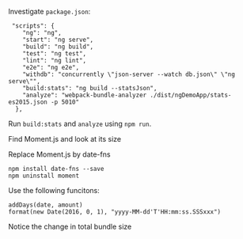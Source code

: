 Investigate `package.json`:

```
 "scripts": {
    "ng": "ng",
    "start": "ng serve",
    "build": "ng build",
    "test": "ng test",
    "lint": "ng lint",
    "e2e": "ng e2e",
    "withdb": "concurrently \"json-server --watch db.json\" \"ng serve\"",
    "build:stats": "ng build --statsJson",
    "analyze": "webpack-bundle-analyzer ./dist/ngDemoApp/stats-es2015.json -p 5010"
  },
```

Run `build:stats` and `analyze` using `npm run`.

Find Moment.js and look at its size

Replace Moment.js by date-fns

```
npm install date-fns --save
npm uninstall moment
```

Use the following funcitons:

```
addDays(date, amount)
format(new Date(2016, 0, 1), "yyyy-MM-dd'T'HH:mm:ss.SSSxxx")
```

Notice the change in total bundle size

